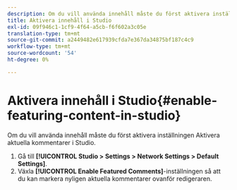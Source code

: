 ```yaml
---
description: Om du vill använda innehåll måste du först aktivera inställningen Aktivera aktuella kommentarer i Studio.
title: Aktivera innehåll i Studio
exl-id: 09f946c1-1cf9-4f64-a5cb-f6f602a3c05e
translation-type: tm+mt
source-git-commit: a2449482e617939cfda7e367da34875bf187c4c9
workflow-type: tm+mt
source-wordcount: '54'
ht-degree: 0%

---
```


# Aktivera innehåll i Studio{#enable-featuring-content-in-studio}

Om du vill använda innehåll måste du först aktivera inställningen Aktivera aktuella kommentarer i Studio.

1. Gå till **[!UICONTROL Studio > Settings > Network Settings > Default Settings]**.
1. Växla **[!UICONTROL Enable Featured Comments]**-inställningen så att du kan markera nyligen aktuella kommentarer ovanför redigeraren.
